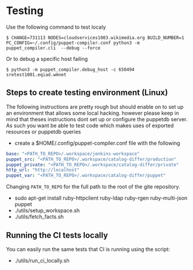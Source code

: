 # Testing

Use the following command to test localy
```
$ CHANGE=731113 NODES=cloudservices1003.wikimedia.org BUILD_NUMBER=1 PC_CONFIG=~/.config/puppet-compiler.conf python3 -m puppet_compiler.cli  --debug --force
```
Or to debug a specific host failing
```
$ python3 -m puppet_compiler.debug_host -c 650494 sretest1001.eqiad.wmnet
```
## Steps to create testing environment (Linux)
The following instructions are pretty rough but should enable on to set up an
environment that allows some local hacking.  however please keep in mind that
theses instructions dont set up or configure the puppetdb server.  As such you
want be able to test code which makes uses of exported resources or puppetdb
queries

* create a $HOME/.config/puppet-compiler.conf file with the following
```yaml
base: "<PATH_TO_REPO>/.workspace/jenkins-workspace"
puppet_src: "<PATH_TO_REPO>/.workspace/catalog-differ/production"
puppet_private: "<PATH_TO_REPO>/.workspace/catalog-differ/private"
http_url: "http://localhost"
puppet_var: "<PATH_TO_REPO>/.workspace/catalog-differ/puppet"
```

Changing `PATH_TO_REPO` for the full path to the root of the gite repository.

* sudo apt-get install ruby-httpclient ruby-ldap ruby-rgen ruby-multi-json puppet
* ./utils/setup_workspace.sh
* ./utils/fetch_facts.sh


## Running the CI tests locally
You can easily run the same tests that CI is running using the script:
* ./utils/run_ci_locally.sh
